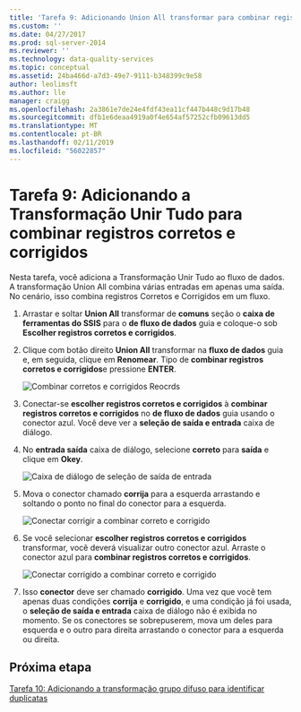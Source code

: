 ```yaml
---
title: 'Tarefa 9: Adicionando Union All transformar para combinar registros corretos e corrigidos | Microsoft Docs'
ms.custom: ''
ms.date: 04/27/2017
ms.prod: sql-server-2014
ms.reviewer: ''
ms.technology: data-quality-services
ms.topic: conceptual
ms.assetid: 24ba466d-a7d3-49e7-9111-b348399c9e58
author: leolimsft
ms.author: lle
manager: craigg
ms.openlocfilehash: 2a3861e7de24e4fdf43ea11cf447b448c9d17b48
ms.sourcegitcommit: dfb1e6deaa4919a0f4e654af57252cfb09613dd5
ms.translationtype: MT
ms.contentlocale: pt-BR
ms.lasthandoff: 02/11/2019
ms.locfileid: "56022857"
---
```

# <a name="task-9-adding-union-all-transform-to-combine-correct-and-corrected-records"></a>Tarefa 9: Adicionando a Transformação Unir Tudo para combinar registros corretos e corrigidos
  Nesta tarefa, você adiciona a Transformação Unir Tudo ao fluxo de dados. A transformação Union All combina várias entradas em apenas uma saída. No cenário, isso combina registros Corretos e Corrigidos em um fluxo.  
  
1.  Arrastar e soltar **Union All** transformar de **comuns** seção o **caixa de ferramentas do SSIS** para o **de fluxo de dados** guia e coloque-o sob **Escolher registros corretos e corrigidos**.  
  
2.  Clique com botão direito **Union All** transformar na **fluxo de dados** guia e, em seguida, clique em **Renomear**. Tipo de **combinar registros corretos e corrigidos**e pressione **ENTER**.  
  
     ![Combinar corretos e corrigidos Reocrds](../../2014/tutorials/media/et-addinguattocombinecacrecords-01.jpg "combinar Reocrds corretos e corrigidos")  
  
3.  Conectar-se **escolher registros corretos e corrigidos** à **combinar registros corretos e corrigidos** no **de fluxo de dados** guia usando o conector azul. Você deve ver a **seleção de saída e entrada** caixa de diálogo.  
  
4.  No **entrada saída** caixa de diálogo, selecione **correto** para **saída** e clique em **Okey**.  
  
     ![Caixa de diálogo de seleção de saída de entrada](../../2014/tutorials/media/et-addinguattocombinecacrecords-02.jpg "caixa de diálogo de seleção de saída de entrada")  
  
5.  Mova o conector chamado **corrija** para a esquerda arrastando e soltando o ponto no final do conector para a esquerda.  
  
     ![Conectar corrigir a combinar correto e corrigido](../../2014/tutorials/media/et-addinguattocombinecacrecords-03.jpg "conectar corrigir a combinar correto e corrigido")  
  
6.  Se você selecionar **escolher registros corretos e corrigidos** transformar, você deverá visualizar outro conector azul. Arraste o conector azul para **combinar registros corretos e corrigidos**.  
  
     ![Conectar corrigido a combinar correto e corrigido](../../2014/tutorials/media/et-addinguattocombinecacrecords-04.jpg "conectar corrigido a combinar correto e corrigido")  
  
7.  Isso **conector** deve ser chamado **corrigido**. Uma vez que você tem apenas duas condições **corrija** e **corrigido**, e uma condição já foi usada, o **seleção de saída e entrada** caixa de diálogo não é exibida no momento. Se os conectores se sobrepuserem, mova um deles para esquerda e o outro para direita arrastando o conector para a esquerda ou direita.  
  
## <a name="next-step"></a>Próxima etapa  
 [Tarefa 10: Adicionando a transformação grupo difuso para identificar duplicatas](../../2014/tutorials/task-10-adding-fuzzy-group-transform-to-identify-duplicates.md)  
  
  
